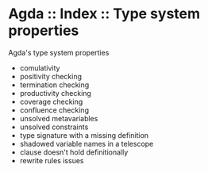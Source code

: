# Agda :: Index :: Type system properties

Agda's type system properties
- comulativity
- positivity checking
- termination checking
- productivity checking
- coverage checking
- confluence checking
- unsolved metavariables
- unsolved constraints
- type signature with a missing definition
- shadowed variable names in a telescope
- clause doesn't hold definitionally
- rewrite rules issues
